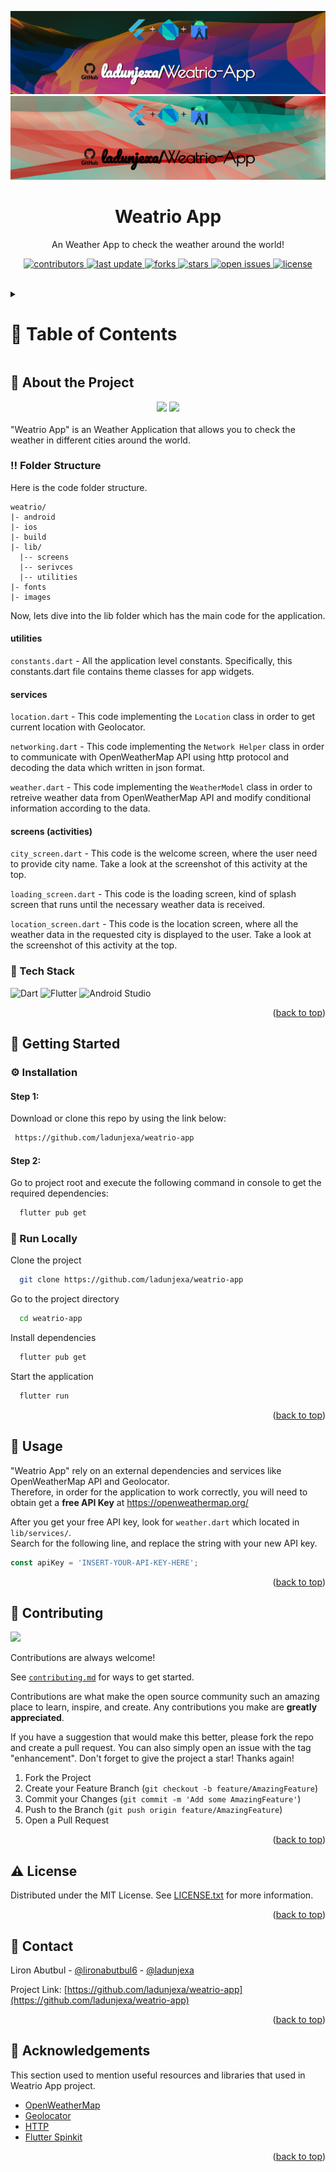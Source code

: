 <!--
Hey, thanks for using the awesome-readme-template template.  
If you have any enhancements, then fork this project and create a pull request 
or just open an issue with the label "enhancement".

Don't forget to give this project a star for additional support ;)
Maybe you can mention me or this repo in the acknowledgements too
-->

<!--
This README is a slimmed down version of the original one.
Removed sections:
- Screenshots
- Running Test
- Deployment
- FAQ
-->
<a name="readme-top"></a>
<div align="center">

  ![Project Banner](readme_assets/readme_banner.png#gh-dark-mode-only)
  ![Project Banner](readme_assets/readme_banner-light.png#gh-light-mode-only)

  <h1>Weatrio App</h1>
  
  <p>
    An Weather App to check the weather around the world! 
  </p>

  
<!-- Badges -->
<p>
  <a href="https://github.com/ladunjexa/weatrio-app/graphs/contributors">
    <img src="https://img.shields.io/github/contributors/ladunjexa/weatrio-app" alt="contributors" />
  </a>
  <a href="">
    <img src="https://img.shields.io/github/last-commit/ladunjexa/weatrio-app" alt="last update" />
  </a>
  <a href="https://github.com/ladunjexa/weatrio-app/network/members">
    <img src="https://img.shields.io/github/forks/ladunjexa/weatrio-app" alt="forks" />
  </a>
  <a href="https://github.com/ladunjexa/weatrio-app/stargazers">
    <img src="https://img.shields.io/github/stars/ladunjexa/weatrio-app" alt="stars" />
  </a>
  <a href="https://github.com/ladunjexa/weatrio-app/issues/">
    <img src="https://img.shields.io/github/issues/ladunjexa/weatrio-app" alt="open issues" />
  </a>
  <a href="https://github.com/ladunjexa/weatrio-app/blob/master/LICENSE">
    <img src="https://img.shields.io/github/license/ladunjexa/weatrio-app.svg" alt="license" />
  </a>
</p>
   
<!-- <h4>
    <a href="https://github.com/ladunjexa/weatrio-app/">View Demo</a>
  <span> · </span>
    <a href="https://github.com/ladunjexa/weatrio-app">Documentation</a>
  <span> · </span>
    <a href="https://github.com/ladunjexa/weatrio-app/issues/">Report Bug</a>
  <span> · </span>
    <a href="https://github.com/ladunjexa/weatrio-app/issues/">Request Feature</a>
  </h4> -->
</div>

<br />

<!-- Table of Contents -->
<details>

<summary>

# :notebook_with_decorative_cover: Table of Contents

</summary>

- [About the Project](#star2-about-the-project)
  * [Folder Structure](#bangbang-folder-structure)
  * [Tech Stack](#space_invader-tech-stack)
- [Getting Started](#toolbox-getting-started)
  * [Installation](#gear-installation)
  * [Run Locally](#running-run-locally)
- [Usage](#eyes-usage)
- [Contributing](#wave-contributing)
- [License](#warning-license)
- [Contact](#handshake-contact)
- [Acknowledgements](#gem-acknowledgements)

</details>  

<!-- About the Project -->
## :star2: About the Project

<div align="center"> 
  <img src="readme_assets/city_page.png" height="auto" width="200" />
  <img src="readme_assets/welcome_page.png" height="auto" width="200" />
</div>
<br />
"Weatrio App" is an Weather Application that allows you to check the weather in different cities around the world.

<!-- Folder Structure -->
### :bangbang: Folder Structure

Here is the code folder structure.
```
weatrio/
|- android
|- ios
|- build
|- lib/
  |-- screens
  |-- serivces
  |-- utilities
|- fonts
|- images
```

Now, lets dive into the lib folder which has the main code for the application.

#### utilities

`constants.dart` - All the application level constants. Specifically, this constants.dart file contains theme classes for app widgets.

#### services

`location.dart` - This code implementing the ``Location`` class in order to get current location with Geolocator.

`networking.dart` - This code implementing the ``Network Helper`` class in order to communicate with OpenWeatherMap API using http protocol and decoding the data which written in json format.

`weather.dart` - This code implementing the ``WeatherModel`` class in order to retreive weather data from OpenWeatherMap API and modify conditional information according to the data.

#### screens (activities)

`city_screen.dart` - This code is the welcome screen, where the user need to provide city name. Take a look at the screenshot of this activity at the top.

`loading_screen.dart` - This code is the loading screen, kind of splash screen that runs until the necessary weather data is received.

`location_screen.dart` - This code is the location screen, where all the weather data in the requested city is displayed to the user. Take a look at the screenshot of this activity at the top.
<br />

<!-- TechStack -->
### :space_invader: Tech Stack

![Dart](https://img.shields.io/badge/dart-%230175C2.svg?style=for-the-badge&logo=dart&logoColor=white)
![Flutter](https://img.shields.io/badge/Flutter-%2302569B.svg?style=for-the-badge&logo=Flutter&logoColor=white)
![Android Studio](https://img.shields.io/badge/Android%20Studio-3DDC84.svg?style=for-the-badge&logo=android-studio&logoColor=white)

<p align="right">(<a href="#readme-top">back to top</a>)</p>

<!-- Getting Started -->
## 	:toolbox: Getting Started

<!-- Prerequisites -->
### :gear: Installation

#### Step 1:
Download or clone this repo by using the link below:

```bash
 https://github.com/ladunjexa/weatrio-app
```

#### Step 2:

Go to project root and execute the following command in console to get the required dependencies:

```bash
  flutter pub get
```

<!-- Run Locally -->
### :running: Run Locally

Clone the project

```bash
  git clone https://github.com/ladunjexa/weatrio-app
```

Go to the project directory

```bash
  cd weatrio-app
```

Install dependencies

```bash
  flutter pub get
```

Start the application

```bash
  flutter run
```

<p align="right">(<a href="#readme-top">back to top</a>)</p>

<!-- Usage -->
## :eyes: Usage

"Weatrio App" rely on an external dependencies and services like OpenWeatherMap API and Geolocator.<br/>
Therefore, in order for the application to work correctly, you will need to obtain get a **free API Key** at https://openweathermap.org/<br/>

After you get your free API key, look for `weather.dart` which located in `lib/services/`.<br/>
Search for the following line, and replace the string with your new API key.

```javascript
const apiKey = 'INSERT-YOUR-API-KEY-HERE';
```

<p align="right">(<a href="#readme-top">back to top</a>)</p>

<!-- Contributing -->
## :wave: Contributing

<a href="https://github.com/ladunjexa/weatrio-app/graphs/contributors">
  <img src="https://contrib.rocks/image?repo=ladunjexa/weatrio-app" />
</a>


Contributions are always welcome!

See [`contributing.md`](https://contributing.md/) for ways to get started.

Contributions are what make the open source community such an amazing place to learn, inspire, and create. Any contributions you make are **greatly appreciated**.

If you have a suggestion that would make this better, please fork the repo and create a pull request. You can also simply open an issue with the tag "enhancement".
Don't forget to give the project a star! Thanks again!

1. Fork the Project
2. Create your Feature Branch (`git checkout -b feature/AmazingFeature`)
3. Commit your Changes (`git commit -m 'Add some AmazingFeature'`)
4. Push to the Branch (`git push origin feature/AmazingFeature`)
5. Open a Pull Request

<p align="right">(<a href="#readme-top">back to top</a>)</p>

<!-- License -->
## :warning: License

Distributed under the MIT License. See [LICENSE.txt](https://github.com/ladunjexa/Weatrio-App/blob/main/LICENSE) for more information.

<p align="right">(<a href="#readme-top">back to top</a>)</p>

<!-- Contact -->
## :handshake: Contact

Liron Abutbul - [@lironabutbul6](https://twitter.com/lironabutbul6) - [@ladunjexa](https://t.me/ladunjexa)

Project Link: [https://github.com/ladunjexa/weatrio-app](https://github.com/ladunjexa/weatrio-app)

<p align="right">(<a href="#readme-top">back to top</a>)</p>

<!-- Acknowledgments -->
## :gem: Acknowledgements

This section used to mention useful resources and libraries that used in Weatrio App project.

 - [OpenWeatherMap](https://openweathermap.org/)
 - [Geolocator](https://pub.dev/packages/geolocator)
 - [HTTP](https://pub.dev/packages/http)
 - [Flutter Spinkit](https://pub.dev/packages/flutter_spinkit)

<p align="right">(<a href="#readme-top">back to top</a>)</p>
